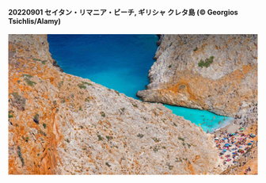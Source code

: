 #### 20220901 セイタン・リマニア・ビーチ, ギリシャ クレタ島 (© Georgios Tsichlis/Alamy)

![](20220901_SeitanLimania_1920x1080.jpg)

